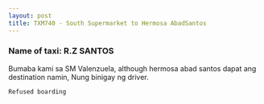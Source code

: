 ```yaml
---
layout: post
title: TXM740 - South Supermarket to Hermosa AbadSantos 
---
```


### Name of taxi: R.Z SANTOS 

Bumaba kami sa SM Valenzuela, although hermosa abad santos dapat ang destination namin, Nung binigay ng driver.

```Refused boarding```
